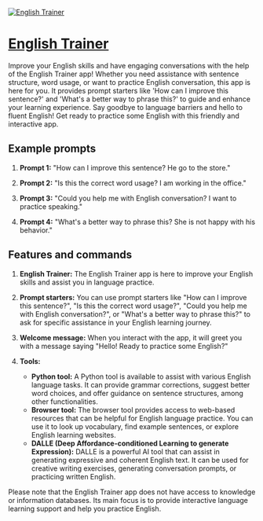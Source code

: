 [![English Trainer](https://files.oaiusercontent.com/file-nP06LdraekMgnLfmDVLiHi8t?se=2123-10-17T12%3A55%3A48Z&sp=r&sv=2021-08-06&sr=b&rscc=max-age%3D31536000%2C%20immutable&rscd=attachment%3B%20filename%3D3eb0fc7b-b568-4eac-8d60-7ef2c4b48934.png&sig=TYBFj2ZWMjdlY%2Bi9Tu0efv%2B0Uymt00%2BJUGuttiIuKVY%3D)](https://chat.openai.com/g/g-MWUT9h95p-english-trainer)

# [English Trainer](https://chat.openai.com/g/g-MWUT9h95p-english-trainer)

Improve your English skills and have engaging conversations with the help of the English Trainer app! Whether you need assistance with sentence structure, word usage, or want to practice English conversation, this app is here for you. It provides prompt starters like 'How can I improve this sentence?' and 'What's a better way to phrase this?' to guide and enhance your learning experience. Say goodbye to language barriers and hello to fluent English! Get ready to practice some English with this friendly and interactive app.

## Example prompts

1. **Prompt 1:** "How can I improve this sentence? He go to the store."

2. **Prompt 2:** "Is this the correct word usage? I am working in the office."

3. **Prompt 3:** "Could you help me with English conversation? I want to practice speaking."

4. **Prompt 4:** "What's a better way to phrase this? She is not happy with his behavior."

## Features and commands

1. **English Trainer:** The English Trainer app is here to improve your English skills and assist you in language practice.

2. **Prompt starters:** You can use prompt starters like "How can I improve this sentence?", "Is this the correct word usage?", "Could you help me with English conversation?", or "What's a better way to phrase this?" to ask for specific assistance in your English learning journey.

3. **Welcome message:** When you interact with the app, it will greet you with a message saying "Hello!  Ready to practice some English?"

4. **Tools:**
   - **Python tool:** A Python tool is available to assist with various English language tasks. It can provide grammar corrections, suggest better word choices, and offer guidance on sentence structures, among other functionalities.
   - **Browser tool:** The browser tool provides access to web-based resources that can be helpful for English language practice. You can use it to look up vocabulary, find example sentences, or explore English learning websites.
   - **DALLE (Deep Affordance-conditioned Learning to generate Expression):** DALLE is a powerful AI tool that can assist in generating expressive and coherent English text. It can be used for creative writing exercises, generating conversation prompts, or practicing written English.

Please note that the English Trainer app does not have access to knowledge or information databases. Its main focus is to provide interactive language learning support and help you practice English.